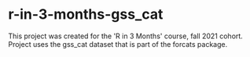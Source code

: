 # r-in-3-months-gss_cat
This project was created for the 'R in 3 Months' course, fall 2021 cohort.
Project uses the gss_cat dataset that is part of the forcats package.

